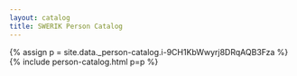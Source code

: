 ```yaml
---
layout: catalog
title: SWERIK Person Catalog
---
```

{% assign p = site.data._person-catalog.i-9CH1KbWwyrj8DRqAQB3Fza %}
{% include person-catalog.html p=p %}

